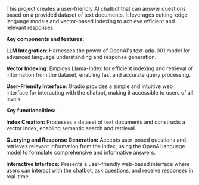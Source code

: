 This project creates a user-friendly AI chatbot that can answer questions based on a provided dataset of text documents. It leverages cutting-edge language models and vector-based indexing to achieve efficient and relevant responses.

**Key components and features:**  

**LLM Integration**: Harnesses the power of OpenAI's text-ada-001 model for advanced language understanding and response generation.  

**Vector Indexing**: Employs Llama-Index for efficient indexing and retrieval of information from the dataset, enabling fast and accurate query processing.  

**User-Friendly Interface**: Gradio provides a simple and intuitive web interface for interacting with the chatbot, making it accessible to users of all levels.


**Key functionalities:**  

**Index Creation:** Processes a dataset of text documents and constructs a vector index, enabling semantic search and retrieval.  

**Querying and Response Generation:** Accepts user-posed questions and retrieves relevant information from the index, using the OpenAI language model to formulate comprehensive and informative answers.  

**Interactive Interface:** Presents a user-friendly web-based interface where users can interact with the chatbot, ask questions, and receive responses in real-time.

